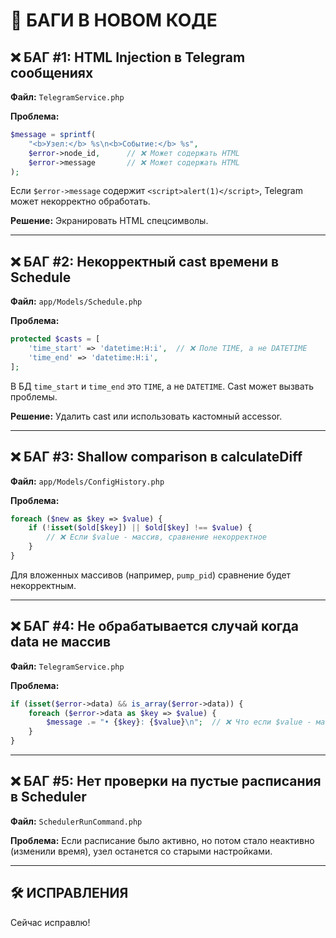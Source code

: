 # 🐛 БАГИ В НОВОМ КОДЕ

## ❌ БАГ #1: HTML Injection в Telegram сообщениях

**Файл:** `TelegramService.php`

**Проблема:**
```php
$message = sprintf(
    "<b>Узел:</b> %s\n<b>Событие:</b> %s",
    $error->node_id,      // ❌ Может содержать HTML
    $error->message       // ❌ Может содержать HTML
);
```

Если `$error->message` содержит `<script>alert(1)</script>`, Telegram может некорректно обработать.

**Решение:** Экранировать HTML спецсимволы.

---

## ❌ БАГ #2: Некорректный cast времени в Schedule

**Файл:** `app/Models/Schedule.php`

**Проблема:**
```php
protected $casts = [
    'time_start' => 'datetime:H:i',  // ❌ Поле TIME, а не DATETIME
    'time_end' => 'datetime:H:i',
];
```

В БД `time_start` и `time_end` это `TIME`, а не `DATETIME`. Cast может вызвать проблемы.

**Решение:** Удалить cast или использовать кастомный accessor.

---

## ❌ БАГ #3: Shallow comparison в calculateDiff

**Файл:** `app/Models/ConfigHistory.php`

**Проблема:**
```php
foreach ($new as $key => $value) {
    if (!isset($old[$key]) || $old[$key] !== $value) {
        // ❌ Если $value - массив, сравнение некорректное
    }
}
```

Для вложенных массивов (например, `pump_pid`) сравнение будет некорректным.

---

## ❌ БАГ #4: Не обрабатывается случай когда data не массив

**Файл:** `TelegramService.php`

**Проблема:**
```php
if (isset($error->data) && is_array($error->data)) {
    foreach ($error->data as $key => $value) {
        $message .= "• {$key}: {$value}\n";  // ❌ Что если $value - массив или объект?
    }
}
```

---

## ❌ БАГ #5: Нет проверки на пустые расписания в Scheduler

**Файл:** `SchedulerRunCommand.php`

**Проблема:**
Если расписание было активно, но потом стало неактивно (изменили время), узел останется со старыми настройками.

---

## 🛠️ ИСПРАВЛЕНИЯ

Сейчас исправлю!

